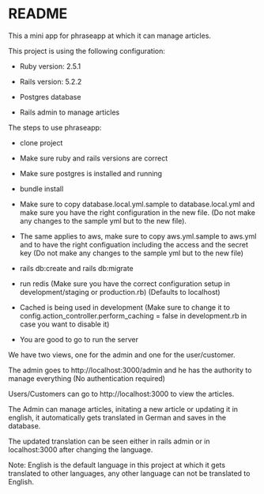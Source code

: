 # README

This a mini app for phraseapp at which it can manage articles.

This project is using the following configuration:

* Ruby version: 2.5.1

* Rails version: 5.2.2

* Postgres database

* Rails admin to manage articles


The steps to use phraseapp:

* clone project

* Make sure ruby and rails versions are correct

* Make sure postgres is installed and running

* bundle install

* Make sure to copy database.local.yml.sample to database.local.yml and make sure you have the right configuration in the new file. (Do not make any changes to the sample yml but to the new file).

* The same applies to aws, make sure to copy aws.yml.sample to aws.yml and to have the right configuation including the access and the secret key (Do not make any changes to the sample yml but to the new file)

* rails db:create and rails db:migrate

* run redis (Make sure you have the correct configuration setup in development/staging or production.rb) (Defaults to localhost)

* Cached is being used in development (Make sure to change it to config.action_controller.perform_caching = false in development.rb in case you want to disable it)

* You are good to go to run the server


We have two views, one for the admin and one for the user/customer.


The admin goes to http://localhost:3000/admin and he has the authority to manage everything (No authentication required)

Users/Customers can go to http://localhost:3000 to view the articles.

The Admin can manage articles, initating a new article or updating it in english, it automatically gets translated in German and saves in the database.

The updated translation can be seen either in rails admin or in localhost:3000 after changing the language.

Note: English is the default language in this project at which it gets translated to other languages, any other language can not be translated to English.





